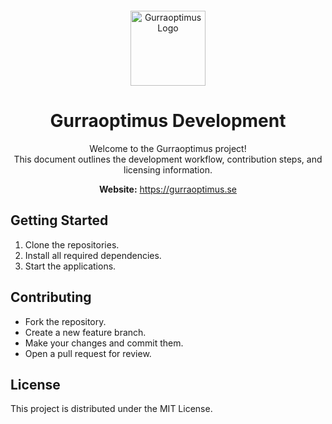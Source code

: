 <p align="center">
    <img src="https://gurraoptimus.se/icon/favicon.ico" alt="Gurraoptimus Logo" width="120" style="display:block; margin-top:20px; margin-left:auto; margin-right:auto;"/>
</p>

<h1 align="center">Gurraoptimus Development</h1>

<p align="center">
    Welcome to the Gurraoptimus project! <br>
    This document outlines the development workflow, contribution steps, and licensing information.
</p>

<p align="center">
    <strong>Website:</strong> <a href="https://gurraoptimus.se">https://gurraoptimus.se</a>
</p>

## Getting Started

1. Clone the repositories.
2. Install all required dependencies.
3. Start the applications.

## Contributing

- Fork the repository.
- Create a new feature branch.
- Make your changes and commit them.
- Open a pull request for review.

## License

This project is distributed under the MIT License.